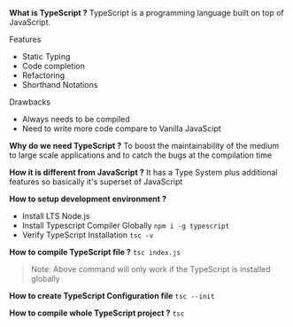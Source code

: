 **What is TypeScript ?**
TypeScript is a programming language built on top of JavaScript.

Features

-   Static Typing
-   Code completion
-   Refactoring
-   Shorthand Notations

Drawbacks

-   Always needs to be compiled
-   Need to write more code compare to Vanilla JavaScipt

**Why do we need TypeScript ?**
To boost the maintainability of the medium to large scale applications and to catch the bugs at the compilation time

**How it is different from JavaScript ?**
It has a Type System plus additional features so basically it's superset of JavaScript

**How to setup development environment ?**

-   Install LTS Node.js
-   Install Typescript Compiler Globally `npm i -g typescript`
-   Verify TypeScript Installation `tsc -v`

**How to compile TypeScript file ?**
`tsc index.js`

> Note: Above command will only work if the TypeScript is installed globally

**How to create TypeScript Configuration file**
`tsc --init`

**How to compile whole TypeScript project ?**
`tsc`

